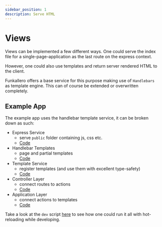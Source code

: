 ```yaml
---
sidebar_position: 1
description: Serve HTML
---
```


# Views

Views can be implemented a few different ways. One could serve the index file for a single-page-application as the last route on the express context.

However, one could also use templates and return server rendered HTML to the client.

Funkallero offers a base service for this purpose making use of `Handlebars` as template engine. This can of course be extended or overwritten completely.

## Example App

The example app uses the handlebar template service, it can be broken down as such:

-   Express Service
    -   serve `public` folder containing js, css etc.
    -   [Code](https://github.com/Lindeneg/funkallero/blob/master/example/src/services/express-service.ts#L10)
-   Handlebar Templates
    -   page and partial templates
    -   [Code](https://github.com/Lindeneg/funkallero/tree/master/example/templates)
-   Template Service
    -   register templates (and use them with excellent type-safety)
    -   [Code](https://github.com/Lindeneg/funkallero/blob/master/example/src/services/template-service.ts#L6-L39)
-   Controller Layer
    -   connect routes to actions
    -   [Code](https://github.com/Lindeneg/funkallero/blob/master/example/src/api/view-controller.ts#L15-L66)
-   Application Layer
    -   connect actions to templates
    -   [Code](https://github.com/Lindeneg/funkallero/blob/master/example/src/application/views/index.ts#L17-L86)

Take a look at the `dev` script [here](https://github.com/Lindeneg/funkallero/blob/master/example/package.json#L16) to see how one could run it all with hot-reloading while developing.
